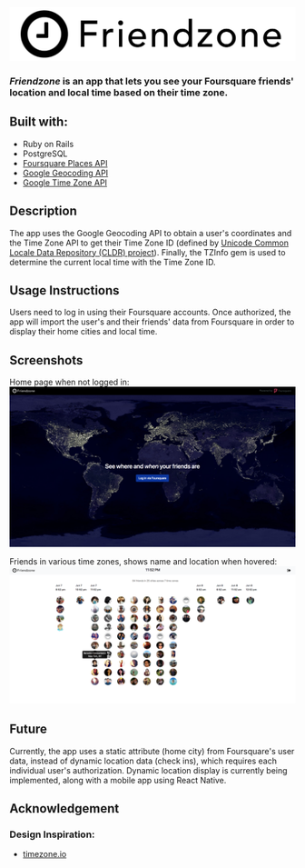 ![friendzone logo](app/assets/images/friendzone-full-logo.png)

### *Friendzone* is an app that lets you see your Foursquare friends' location and local time based on their time zone.

## Built with:
* Ruby on Rails
* PostgreSQL
* [Foursquare Places API](https://developer.foursquare.com/places-api)
* [Google Geocoding API](https://developers.google.com/maps/documentation/geocoding/intro)
* [Google Time Zone API](https://developers.google.com/maps/documentation/timezone/intro)

## Description
The app uses the Google Geocoding API to obtain a user's coordinates and the Time Zone API to get their Time Zone ID (defined by [Unicode Common Locale Data Repository (CLDR) project](http://cldr.unicode.org/)). Finally, the TZInfo gem is used to determine the current local time with the Time Zone ID.

## Usage Instructions
Users need to log in using their Foursquare accounts. Once authorized, the app will import the user's and their friends' data from Foursquare in order to display their home cities and local time.

## Screenshots

Home page when not logged in:
![home](github/home.png)

Friends in various time zones, shows name and location when hovered:
![friends](github/friends.png)

## Future
Currently, the app uses a static attribute (home city) from Foursquare's user data, instead of dynamic location data (check ins), which requires each individual user's authorization. Dynamic location display is currently being implemented, along with a mobile app using React Native.

## Acknowledgement

### Design Inspiration:
* [timezone.io](https://timezone.io/)
